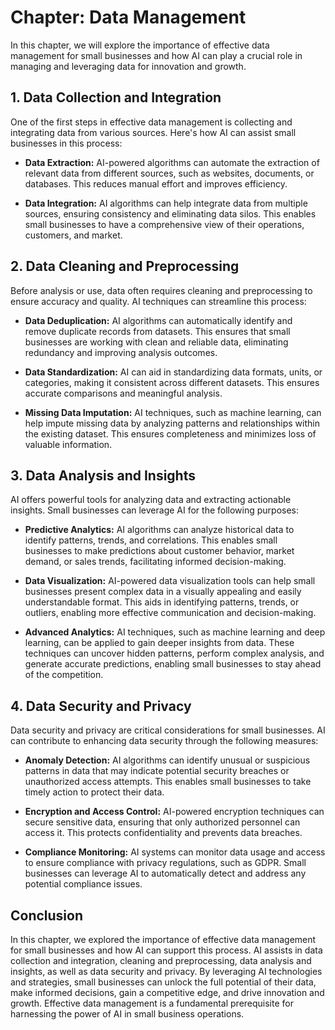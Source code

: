 Chapter: Data Management
========================

In this chapter, we will explore the importance of effective data management for small businesses and how AI can play a crucial role in managing and leveraging data for innovation and growth.

**1. Data Collection and Integration**
--------------------------------------

One of the first steps in effective data management is collecting and integrating data from various sources. Here's how AI can assist small businesses in this process:

* **Data Extraction:** AI-powered algorithms can automate the extraction of relevant data from different sources, such as websites, documents, or databases. This reduces manual effort and improves efficiency.

* **Data Integration:** AI algorithms can help integrate data from multiple sources, ensuring consistency and eliminating data silos. This enables small businesses to have a comprehensive view of their operations, customers, and market.

**2. Data Cleaning and Preprocessing**
--------------------------------------

Before analysis or use, data often requires cleaning and preprocessing to ensure accuracy and quality. AI techniques can streamline this process:

* **Data Deduplication:** AI algorithms can automatically identify and remove duplicate records from datasets. This ensures that small businesses are working with clean and reliable data, eliminating redundancy and improving analysis outcomes.

* **Data Standardization:** AI can aid in standardizing data formats, units, or categories, making it consistent across different datasets. This ensures accurate comparisons and meaningful analysis.

* **Missing Data Imputation:** AI techniques, such as machine learning, can help impute missing data by analyzing patterns and relationships within the existing dataset. This ensures completeness and minimizes loss of valuable information.

**3. Data Analysis and Insights**
---------------------------------

AI offers powerful tools for analyzing data and extracting actionable insights. Small businesses can leverage AI for the following purposes:

* **Predictive Analytics:** AI algorithms can analyze historical data to identify patterns, trends, and correlations. This enables small businesses to make predictions about customer behavior, market demand, or sales trends, facilitating informed decision-making.

* **Data Visualization:** AI-powered data visualization tools can help small businesses present complex data in a visually appealing and easily understandable format. This aids in identifying patterns, trends, or outliers, enabling more effective communication and decision-making.

* **Advanced Analytics:** AI techniques, such as machine learning and deep learning, can be applied to gain deeper insights from data. These techniques can uncover hidden patterns, perform complex analysis, and generate accurate predictions, enabling small businesses to stay ahead of the competition.

**4. Data Security and Privacy**
--------------------------------

Data security and privacy are critical considerations for small businesses. AI can contribute to enhancing data security through the following measures:

* **Anomaly Detection:** AI algorithms can identify unusual or suspicious patterns in data that may indicate potential security breaches or unauthorized access attempts. This enables small businesses to take timely action to protect their data.

* **Encryption and Access Control:** AI-powered encryption techniques can secure sensitive data, ensuring that only authorized personnel can access it. This protects confidentiality and prevents data breaches.

* **Compliance Monitoring:** AI systems can monitor data usage and access to ensure compliance with privacy regulations, such as GDPR. Small businesses can leverage AI to automatically detect and address any potential compliance issues.

**Conclusion**
--------------

In this chapter, we explored the importance of effective data management for small businesses and how AI can support this process. AI assists in data collection and integration, cleaning and preprocessing, data analysis and insights, as well as data security and privacy. By leveraging AI technologies and strategies, small businesses can unlock the full potential of their data, make informed decisions, gain a competitive edge, and drive innovation and growth. Effective data management is a fundamental prerequisite for harnessing the power of AI in small business operations.
